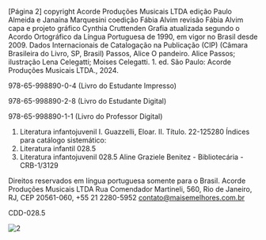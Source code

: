 [Página 2]
copyright Acorde Produções Musicais LTDA
edição Paulo Almeida e Janaína Marquesini
coedição Fábia Alvim
revisão Fábia Alvim
capa e projeto gráfico Cynthia Cruttenden
Grafia atualizada segundo o Acordo Ortográfico da Língua
Portuguesa de 1990, em vigor no Brasil desde 2009.
Dados Internacionais de Catalogação na Publicação (CIP)
(Câmara Brasileira do Livro, SP, Brasil)
Passos, Alice
O pandeiro. Alice Passos; ilustração Lena Celegatti;
Moises Celegatti. 1. ed. São Paulo: Acorde Produções
Musicais LTDA., 2024.
		
978-65-998890-0-4 (Livro do Estudante Impresso)
		
978-65-998890-2-8 (Livro do Estudante Digital)
		
978-65-998890-1-1 (Livro do Professor Digital)
		
1. Literatura infantojuvenil I. Guazzelli, Eloar. II. Título.
22-125280
Índices para catálogo sistemático:
1. Literatura infantil 028.5
2. Literatura infantojuvenil 028.5
Aline Graziele Benitez - Bibliotecária - CRB-1/3129

Direitos reservados em língua
portuguesa somente para o Brasil.
Acorde Produções Musicais LTDA
Rua Comendador Martineli, 560,
Rio de Janeiro, RJ, CEP 20561-060, +55 21 2280-5952
contato@maisemelhores.com.br

CDD-028.5

![2](./img/page_2-01.jpg)
